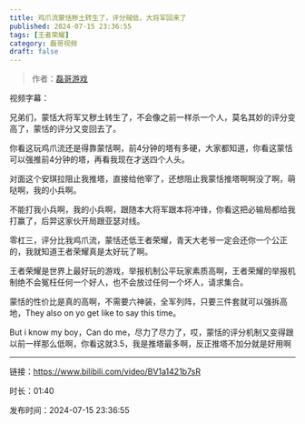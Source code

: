 ```yaml
---
title: 鸡爪流蒙恬秽土转生了，评分贼低，大将军回来了
published: 2024-07-15 23:36:55
tags: [王者荣耀]
category: 磊哥视频
draft: false
---
```



> 作者：[磊哥游戏](https://space.bilibili.com/268941858?spm_id_from=333.788.upinfo.head.click)

视频字幕：

兄弟们，蒙恬大将军又秽土转生了，不会像之前一样杀一个人，莫名其妙的评分变高了，蒙恬的评分又变回去了。

你看这玩鸡爪流还是得靠蒙恬啊，前4分钟的塔有多硬，大家都知道，你看这蒙恬可以强推前4分钟的塔，再看我现在才送四个人头。

对面这个安琪拉阻止我推塔，直接给他宰了，还想阻止我蒙恬推塔啊啊没了啊，萌哒啊，我的小兵啊。

不能打我小兵啊，我的小兵啊，跟随本大将军跟本将冲锋，你看这把必输局都给我打赢了，后羿这家伙开局跟亚瑟对线。

零杠三，评分比我鸡爪流，蒙恬还低王者荣耀，青天大老爷一定会还你一个公正的，我就知道王者荣耀真是太好玩了啊。

王者荣耀是世界上最好玩的游戏，举报机制公平玩家素质高啊，王者荣耀的举报机制绝不会冤枉任何一个好人，也不会放过任何一个坏人，请求集合。

蒙恬的性价比是真的高啊，不需要六神装，全军列阵，只要三件套就可以强拆高地，They also on yo get like to say this time。

But i know my boy，Can do me，尽力了尽力了，哎，蒙恬的评分机制又变得跟以前一样那么低啊，你看这就3.5，我是推塔最多啊，反正推塔不加分就是好用啊

---

链接：https://www.bilibili.com/video/BV1a1421b7sR

时长：01:40

发布时间：2024-07-15 23:36:55

